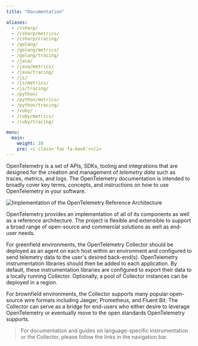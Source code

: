 ```yaml
---
title: "Documentation"

aliases:
  - /csharp/
  - /csharp/metrics/
  - /csharp/tracing/
  - /golang/
  - /golang/metrics/
  - /golang/tracing/
  - /java/
  - /java/metrics/
  - /java/tracing/
  - /js/
  - /js/metrics/
  - /js/tracing/
  - /python/
  - /python/metrics/
  - /python/tracing/
  - /ruby/
  - /ruby/metrics/
  - /ruby/tracing/

menu:
  main:
    weight: 10
    pre: <i class='fas fa-book'></i>
---
```


OpenTelemetry is a set of APIs, SDKs, tooling and integrations that are
designed for the creation and management of _telemetry data_ such as traces,
metrics, and logs. The OpenTelemetry documentation is intended to broadly cover
key terms, concepts, and instructions on how to use OpenTelemetry in your
software.

<img src="https://raw.github.com/open-telemetry/opentelemetry.io/main/iconography/Reference_Architecture.svg" alt="Implementation of the OpenTelemetry Reference Architecture "></img>

OpenTelemetry provides an implementation of all of its components as well as a
reference architecture. The project is flexible and extensible to support a
broad range of open-source and commercial solutions as well as end-user needs.

For greenfield environments, the OpenTelemetry Collector should be deployed as
an agent on each host within an environment and configured to send telemetry
data to the user's desired back-end(s). OpenTelemetry instrumentation libraries
should then be added to each application. By default, these instrumentation
libraries are configured to export their data to a locally running Collector.
Optionally, a pool of Collector instances can be deployed in a region.

For brownfield environments, the Collector supports many popular open-source
wire formats including Jaeger, Prometheus, and Fluent Bit. The Collector can
serve as a bridge for end-users who either desire to leverage OpenTelemetry or
eventually move to the open standards OpenTelemetry supports.

> For documentation and guides on language-specific instrumentation or the
> Collector, please follow the links in the navigation bar.
